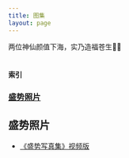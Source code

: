 ```yaml
---
title: 图集
layout: page
---
```


<div class="text-hidden">两位神仙颜值下海，实乃造福苍生🙏🏻</div>

<br />

#### 索引
### [盛势照片](#盛势照片-1)

<div class="line"></div>

## 盛势照片
* [《盛势写真集》视频版](https://www.bilibili.com/video/BV1ZW411e7QG/)
